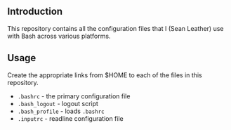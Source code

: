 Introduction
------------

This repository contains all the configuration files that I (Sean Leather) use
with Bash across various platforms.

Usage
-----

Create the appropriate links from $HOME to each of the files in
this repository.

 * `.bashrc`       - the primary configuration file
 * `.bash_logout`  - logout script
 * `.bash_profile` - loads `.bashrc`
 * `.inputrc`      - readline configuration file


